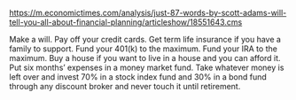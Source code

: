  https://m.economictimes.com/analysis/just-87-words-by-scott-adams-will-tell-you-all-about-financial-planning/articleshow/18551643.cms 
 
 Make a will. Pay off your credit cards. Get term life insurance if you have a family to support. Fund your 401(k) to the maximum. Fund your IRA to the maximum. Buy a house if you want to live in a house and you can afford it. Put six months’ expenses in a money market fund. Take whatever money is left over and invest 70% in a stock index fund and 30% in a bond fund through any discount broker and never touch it until retirement.
